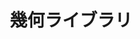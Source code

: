 ---
title: 幾何ライブラリ
documentation_of: //data-structure/geometry/geometry.hpp
link: https://bakamono1357.hatenablog.com/entry/2020/04/29/025320
---